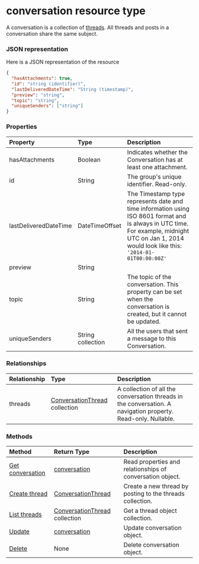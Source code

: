 # conversation resource type

A conversation is a collection of [threads](conversationthread.md). All threads and posts in a conversation share the same subject.

### JSON representation

Here is a JSON representation of the resource

<!-- {
  "blockType": "resource",
  "optionalProperties": [
    "threads"
  ],
  "@odata.type": "microsoft.graph.conversation"
}-->

```json
{
  "hasAttachments": true,
  "id": "string (identifier)",
  "lastDeliveredDateTime": "String (timestamp)",
  "preview": "string",
  "topic": "string",
  "uniqueSenders": ["string"]
}

```
### Properties
| Property	   | Type	|Description|
|:---------------|:--------|:----------|
|hasAttachments|Boolean|Indicates whether the Conversation has at least one attachment.|
|id|String|The group's unique identifier. Read-only.|
|lastDeliveredDateTime|DateTimeOffset|The Timestamp type represents date and time information using ISO 8601 format and is always in UTC time. For example, midnight UTC on Jan 1, 2014 would look like this: `'2014-01-01T00:00:00Z'`|
|preview|String||
|topic|String|The topic of the conversation. This property can be set when the conversation is created, but it cannot be updated.|
|uniqueSenders|String collection|All the users that sent a message to this Conversation.|

### Relationships
| Relationship | Type	|Description|
|:---------------|:--------|:----------|
|threads|[ConversationThread](conversationthread.md) collection|A collection of all the conversation threads in the conversation. A navigation property. Read-only. Nullable.|

### Methods

| Method		   | Return Type	|Description|
|:---------------|:--------|:----------|
|[Get conversation](../api/conversation_get.md) | [conversation](conversation.md) |Read properties and relationships of conversation object.|
|[Create thread](../api/conversation_post_threads.md) |[ConversationThread](conversationthread.md)| Create a new thread by posting to the threads collection.|
|[List threads](../api/conversation_list_threads.md) |[ConversationThread](conversationthread.md) collection| Get a thread object collection.|
|[Update](../api/conversation_update.md) | [conversation](conversation.md)	|Update conversation object. |
|[Delete](../api/conversation_delete.md) | None |Delete conversation object. |

<!-- uuid: 8fcb5dbc-d5aa-4681-8e31-b001d5168d79
2015-10-25 14:57:30 UTC -->
<!-- {
  "type": "#page.annotation",
  "description": "conversation resource",
  "keywords": "",
  "section": "documentation",
  "tocPath": ""
}-->